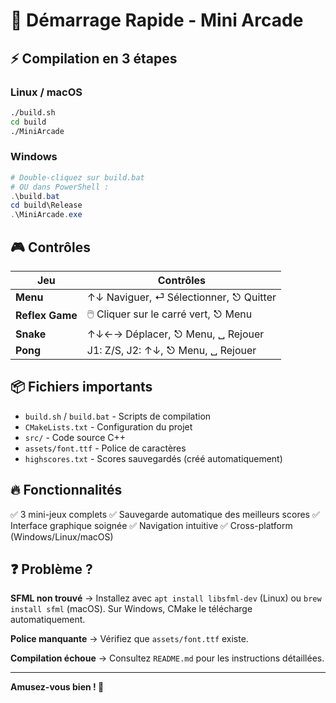 # 🚀 Démarrage Rapide - Mini Arcade

## ⚡ Compilation en 3 étapes

### Linux / macOS
```bash
./build.sh
cd build
./MiniArcade
```

### Windows
```powershell
# Double-cliquez sur build.bat
# OU dans PowerShell :
.\build.bat
cd build\Release
.\MiniArcade.exe
```

## 🎮 Contrôles

| Jeu | Contrôles |
|-----|-----------|
| **Menu** | ↑↓ Naviguer, ⏎ Sélectionner, ⎋ Quitter |
| **Reflex Game** | 🖱️ Cliquer sur le carré vert, ⎋ Menu |
| **Snake** | ↑↓←→ Déplacer, ⎋ Menu, ␣ Rejouer |
| **Pong** | J1: Z/S, J2: ↑↓, ⎋ Menu, ␣ Rejouer |

## 📦 Fichiers importants

- `build.sh` / `build.bat` - Scripts de compilation
- `CMakeLists.txt` - Configuration du projet
- `src/` - Code source C++
- `assets/font.ttf` - Police de caractères
- `highscores.txt` - Scores sauvegardés (créé automatiquement)

## 🔥 Fonctionnalités

✅ 3 mini-jeux complets
✅ Sauvegarde automatique des meilleurs scores
✅ Interface graphique soignée
✅ Navigation intuitive
✅ Cross-platform (Windows/Linux/macOS)

## ❓ Problème ?

**SFML non trouvé** → Installez avec `apt install libsfml-dev` (Linux) ou `brew install sfml` (macOS). Sur Windows, CMake le télécharge automatiquement.

**Police manquante** → Vérifiez que `assets/font.ttf` existe.

**Compilation échoue** → Consultez `README.md` pour les instructions détaillées.

---

**Amusez-vous bien ! 🎉**

